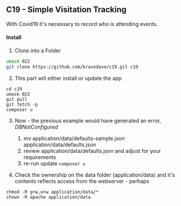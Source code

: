 ## C19 - Simple Visitation Tracking

With Covid19 it's necessary to record who is attending events.

#### Install
1. Clone into a Folder
```bash
umask 022
git clone https://github.com/bravedave/c19.git c19
```

2. This part will either install or update the app
```
cd c19
umask 022
git pull
git fetch -p
composer u
```


3. Now - the previous example would have generated an error, _DBNotConfigured_
   1. mv application/data/defaults-sample.json application/data/defaults.json
   2. review application/data/defaults.json and adjust for your requirements
   3. re-run update ```composer u```

4. Check the ownership on the data folder (application/data) and it's contents
   reflects access from the webserver - perhaps
```
chmod -R g+w,o+w application/data/*
chown -R apache application/data
```
